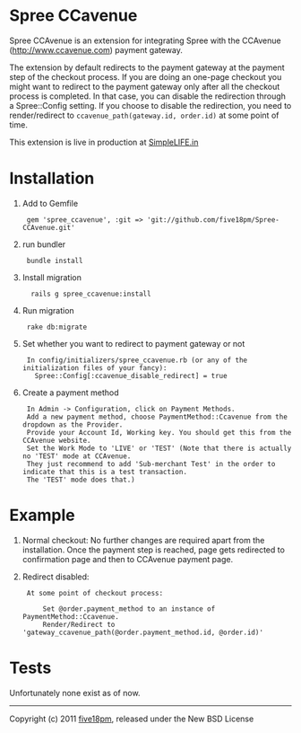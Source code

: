 Spree CCavenue
==============

Spree CCAvenue is an extension for integrating Spree with the CCAvenue (http://www.ccavenue.com) payment gateway.

The extension by default redirects to the payment gateway at the payment step of the checkout process. If you are
 doing an one-page checkout you might want to redirect to the payment gateway only after all the checkout process
 is completed. In that case, you can disable the redirection through a Spree::Config setting. If you choose to 
 disable the redirection, you need to render/redirect to `ccavenue_path(gateway.id, order.id)` at some point of 
 time.

This extension is live in production at [SimpleLIFE.in](https://www.simplelife.in/)

Installation
============

1. Add to Gemfile

        gem 'spree_ccavenue', :git => 'git://github.com/five18pm/Spree-CCAvenue.git'

2. run bundler

        bundle install

3. Install migration

         rails g spree_ccavenue:install

4. Run migration

        rake db:migrate

5. Set whether you want to redirect to payment gateway or not

        In config/initializers/spree_ccavenue.rb (or any of the initialization files of your fancy):
          Spree::Config[:ccavenue_disable_redirect] = true

6. Create a payment method

        In Admin -> Configuration, click on Payment Methods.
        Add a new payment method, choose PaymentMethod::Ccavenue from the dropdown as the Provider.
        Provide your Account Id, Working key. You should get this from the CCAvenue website.
        Set the Work Mode to 'LIVE' or 'TEST' (Note that there is actually no 'TEST' mode at CCAvenue. 
        They just recommend to add 'Sub-merchant Test' in the order to indicate that this is a test transaction. 
        The 'TEST' mode does that.)

Example
=======
1. Normal checkout:
        No further changes are required apart from the installation. Once the payment step is reached,
        page gets redirected to confirmation page and then to CCAvenue payment page.

2. Redirect disabled:

        At some point of checkout process:

            Set @order.payment_method to an instance of PaymentMethod::Ccavenue.
            Render/Redirect to 'gateway_ccavenue_path(@order.payment_method.id, @order.id)'

Tests
=====
Unfortunately none exist as of now.

---
Copyright (c) 2011 [five18pm](https://github.com/five18pm), released under the New BSD License
